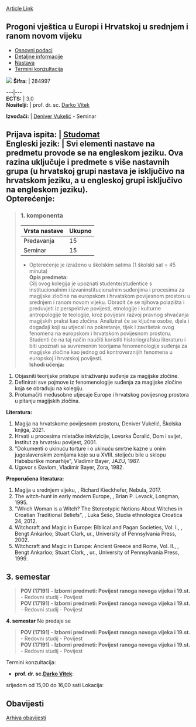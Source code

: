 [Article Link](https://www.fhs.hr/predmet/pvuehusrnv)

## Progoni vještica u Europi i Hrvatskoj u srednjem i ranom novom vijeku
  * [Osnovni podaci](https://www.fhs.hr/predmet/pvuehusrnv#v1id-523814_669690_1_0 "Osnovni podaci")
  * [Detaljne informacije](https://www.fhs.hr/predmet/pvuehusrnv#v1id-523814_669690_1_1 "Detaljne informacije")
  * [Nastava](https://www.fhs.hr/predmet/pvuehusrnv#v1id-523814_669690_1_2 "Nastava")
  * [Termini konzultacija](https://www.fhs.hr/predmet/pvuehusrnv#v1id-523814_669690_1_3 "Termini konzultacija")


[![](https://www.fhs.hr/img/flags/gif/hr.gif)](https://www.fhs.hr/predmet/pvuehusrnv)
**Šifra:** |  284997  
  
---|---  
**ECTS:** |  3.0   
**Nositelji:** |  prof. dr. sc. [Darko Vitek](https://www.fhs.hr/djelatnik/darko.vitek)   
  
**Izvođači:** |  [Deniver Vukelić](https://www.fhs.hr/djelatnik/deniver.vukelic) - Seminar  
  
**Prijava ispita:** |  [Studomat](http://www.isvu.hr/studomat)  
**Engleski jezik:** |  Svi elementi nastave na predmetu provode se na engleskom jeziku. Ova razina uključuje i predmete s više nastavnih grupa (u hrvatskoj grupi nastava je isključivo na hrvatskom jeziku, a u engleskoj grupi isključivo na engleskom jeziku).   
**Opterećenje:**  
---  
> ### 1. komponenta
> | Vrsta nastave | Ukupno  
> ---|---  
> Predavanja | 15  
> Seminar | 15  
> * Opterećenje je izraženo u školskim satima (1 školski sat = 45 minuta)   
**Opis predmeta:**  
> Cilj ovog kolegija je upoznati studente/studentice s institucionalnim i izvaninstitucionalnim suđenjima i procesima za magijske zločine na europskom i hrvatskom povijesnom prostoru u srednjem i ranom novom vijeku. Obradit će se njihova polazišta i preduvjeti iz perspektive povijesti, etnologije i kulturne antropologije te teologije, kroz povijesni razvoj pravnog shvaćanja magijskih praksi kao zločina. Analizirat će se ključne osobe, djela i događaji koji su utjecali na pokretanje, tijek i završetak ovog fenomena na europskom i hrvatskom povijesnom prostoru. Studenti će na taj način naučiti koristiti historiografsku literaturu i biti upoznati sa suvremenim teorijama fenomenologije suđenja za magijske zločine kao jednog od kontroverznijih fenomena u europskoj i hrvatskoj povijesti.  
**Ishodi učenja:**  
  1. Objasniti teorijske pristupe istraživanju suđenje za magijske zločine.
  2. Definirati sve pojmove iz fenomenologije suđenja za magijske zločine koja se obrađuju na kolegiju.
  3. Protumačiti međusobne utjecaje Europe i hrvatskog povijesnog prostora u pitanju magijskih zločina.

  
**Literatura:**  
  1. Magija na hrvatskome povijesnom prostoru, Deniver Vukelić, Školska knjiga, 2021. 
  2. Hrvati u procesima mletačke inkvizicije, Lovorka Čoralić, Dom i svijet, Institut za hrvatsku povijest, 2001. 
  3. "Dokumenti o ukinuću torture i o ukinuću smrtne kazne u onim jugoslavenskim zemljama koje su u XVIII. stoljeću bile u sklopu Habsburške monarhije", Vladimir Bayer, JAZU, 1987. 
  4. Ugovor s Đavlom, Vladimir Bayer, Zora, 1982. 

  
**Preporučena literatura:**  
  1. Magija u srednjem vijeku, , Richard Kieckhefer, Nebula, 2017.
  2. The witch-hunt in early modern Europe, , Brian P. Levack, Longman, 1995.
  3. "Which Woman is a Witch? The Stereotypic Notions About Witches in Croatian Traditional Beliefs", , Luka Šešo, Studia ethnologica Croatica 24, 2012.
  4. Witchcraft and Magic in Europe: Biblical and Pagan Societies, Vol. I., , Bengt Ankarloo; Stuart Clark, ur., University of Pennsylvania Press, 2002.
  5. Witchcraft and Magic in Europe: Ancient Greece and Rome, Vol. II., , Bengt Ankarloo; Stuart Clark, , ur., University of Pennsylvania Press, 1999.

  
**3. semestar**  
---  
> **POV (17191) - Izborni predmeti: Povijest ranoga novoga vijeka i 19.st.** - Redovni studij - Povijest  
>  **POV (17191) - Izborni predmeti: Povijest ranoga novoga vijeka i 19.st.** - Redovni studij - Povijest  
>   
  
**4. semestar** Ne predaje se  
> **POV (17191) - Izborni predmeti: Povijest ranoga novoga vijeka i 19.st.** - Redovni studij - Povijest  
>  **POV (17191) - Izborni predmeti: Povijest ranoga novoga vijeka i 19.st.** - Redovni studij - Povijest  
>   
Termini konzultacija: 
  * **prof. dr. sc.[Darko Vitek](https://www.fhs.hr/djelatnik/darko.vitek)**: 
  
srijedom od 15,00 do 16,00 sati
Lokacija: 


## Obavijesti
[Arhiva obavijesti](https://www.fhs.hr/predmet/pvuehusrnv?@=21tvd#news_132447 "Arhiva obavijesti")

